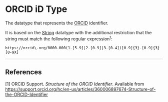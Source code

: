 # ORCID iD Type

The datatype that represents the [ORCID](https://orcid.org/) identifier.

It is based on the [String](../datatypes/String.md) datatype with the additional restriction that the string must match the following regular expression<sup>[1](#fn1)</sup>:
```
https://orcid\.org/0000-000(1-[5-9]|2-[0-9]|3-[0-4])[0-9]{3}-[0-9]{3}[0-9X]
```

---
## References
<a name="fn1">\[1\]</a> ORCID Support. _Structure of the ORCID Identifier_. Available from https://support.orcid.org/hc/en-us/articles/360006897674-Structure-of-the-ORCID-Identifier
